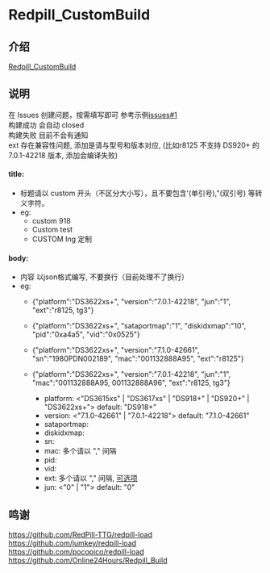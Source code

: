 # Redpill_CustomBuild

## 介绍  
[Redpill_CustomBuild](https://github.com/wjz304/Redpill_CustomBuild)

## 说明  
在 Issues 创建问题，按需填写即可 参考示例[issues#1](https://github.com/wjz304/Redpill_CustomBuild/issues/1)  
构建成功 会自动 closed  
构建失败 目前不会有通知  
ext 存在兼容性问题, 添加是请与型号和版本对应, (比如r8125 不支持 DS920+ 的 7.0.1-42218 版本, 添加会编译失败)


#### title:
  - 标题请以 custom 开头（不区分大小写），且不要包含'(单引号),"(双引号) 等转义字符。
  - eg:
    - custom 918
    - Custom test
    - CUSTOM Ing 定制
  
#### body:
  - 内容 以json格式编写, 不要换行（目前处理不了换行）
  - eg:
    - {"platform":"DS3622xs+", "version":"7.0.1-42218", "jun":"1", "ext":"r8125, tg3"}
    - {"platform":"DS3622xs+", "sataportmap":"1", "diskidxmap":"10", "pid":"0xa4a5", "vid":"0x0525"}
    - {"platform":"DS3622xs+", "version":"7.1.0-42661", "sn":"1980PDN002189", "mac":"001132888A95", "ext":"r8125"}
    - {"platform":"DS3622xs+", "version":"7.0.1-42218", "jun":"1", "mac":"001132888A95, 001132888A96", "ext":"r8125, tg3"}
  
       - platform: <"DS3615xs" | "DS3617xs" | "DS918+" | "DS920+" | "DS3622xs+">    default: "DS918+"
       - version: <"7.1.0-42661" | "7.0.1-42218">    default: "7.1.0-42661"
       - sataportmap:  
       - diskidxmap:  
       - sn:  
       - mac:  多个请以 "," 间隔
       - pid:  
       - vid:  
       - ext:  多个请以 "," 间隔, [可选项](https://raw.githubusercontent.com/pocopico/rp-ext/main/exts)
       - jun: <"0" | "1">    default: "0"




## 鸣谢
https://github.com/RedPill-TTG/redpill-load  
https://github.com/jumkey/redpill-load  
https://github.com/pocopico/redpill-load  
https://github.com/Online24Hours/Redpill_Build  

